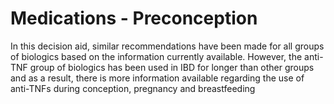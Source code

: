# Medications - Preconception

In this decision aid, similar recommendations have been made for all groups of biologics based on the information currently available. However, the anti-TNF group of biologics has been used in IBD for longer than other groups and as a result, there is more information available regarding the use of anti-TNFs during conception, pregnancy and breastfeeding

